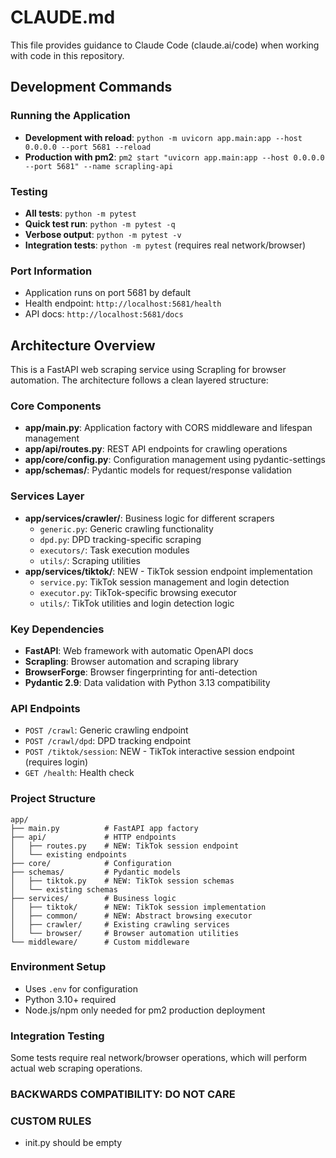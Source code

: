 # CLAUDE.md

This file provides guidance to Claude Code (claude.ai/code) when working with code in this repository.

## Development Commands

### Running the Application

- **Development with reload**: `python -m uvicorn app.main:app --host 0.0.0.0 --port 5681 --reload`
- **Production with pm2**: `pm2 start "uvicorn app.main:app --host 0.0.0.0 --port 5681" --name scrapling-api`

### Testing

- **All tests**: `python -m pytest`
- **Quick test run**: `python -m pytest -q`
- **Verbose output**: `python -m pytest -v`
- **Integration tests**: `python -m pytest` (requires real network/browser)

### Port Information

- Application runs on port 5681 by default
- Health endpoint: `http://localhost:5681/health`
- API docs: `http://localhost:5681/docs`

## Architecture Overview

This is a FastAPI web scraping service using Scrapling for browser automation. The architecture follows a clean layered structure:

### Core Components

- **app/main.py**: Application factory with CORS middleware and lifespan management
- **app/api/routes.py**: REST API endpoints for crawling operations
- **app/core/config.py**: Configuration management using pydantic-settings
- **app/schemas/**: Pydantic models for request/response validation

### Services Layer

- **app/services/crawler/**: Business logic for different scrapers
  - `generic.py`: Generic crawling functionality
  - `dpd.py`: DPD tracking-specific scraping
  - `executors/`: Task execution modules
  - `utils/`: Scraping utilities
- **app/services/tiktok/**: NEW - TikTok session endpoint implementation
  - `service.py`: TikTok session management and login detection
  - `executor.py`: TikTok-specific browsing executor
  - `utils/`: TikTok utilities and login detection logic

### Key Dependencies

- **FastAPI**: Web framework with automatic OpenAPI docs
- **Scrapling**: Browser automation and scraping library
- **BrowserForge**: Browser fingerprinting for anti-detection
- **Pydantic 2.9**: Data validation with Python 3.13 compatibility

### API Endpoints

- `POST /crawl`: Generic crawling endpoint
- `POST /crawl/dpd`: DPD tracking endpoint
- `POST /tiktok/session`: NEW - TikTok interactive session endpoint (requires login)
- `GET /health`: Health check

### Project Structure

```
app/
├── main.py          # FastAPI app factory
├── api/             # HTTP endpoints
│   ├── routes.py    # NEW: TikTok session endpoint
│   └── existing endpoints
├── core/            # Configuration
├── schemas/         # Pydantic models
│   ├── tiktok.py    # NEW: TikTok session schemas
│   └── existing schemas
├── services/        # Business logic
│   ├── tiktok/      # NEW: TikTok session implementation
│   ├── common/      # NEW: Abstract browsing executor
│   ├── crawler/     # Existing crawling services
│   └── browser/     # Browser automation utilities
└── middleware/      # Custom middleware
```

### Environment Setup

- Uses `.env` for configuration
- Python 3.10+ required
- Node.js/npm only needed for pm2 production deployment

### Integration Testing

Some tests require real network/browser operations,  which will perform actual web scraping operations.

### BACKWARDS COMPATIBILITY: DO NOT CARE

### CUSTOM RULES

* init.py should be empty
